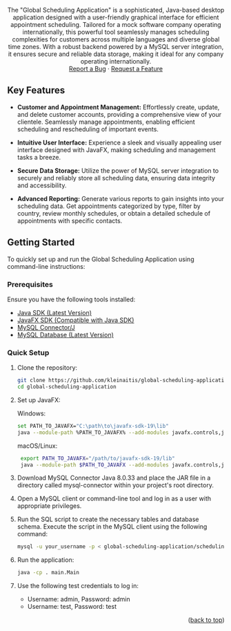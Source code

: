 
<a name="readme-top"></a>

  <p align="center">
The "Global Scheduling Application" is a sophisticated, Java-based desktop application designed with a user-friendly graphical interface for efficient appointment scheduling. Tailored for a mock software company operating internationally, this powerful tool seamlessly manages scheduling complexities for customers across multiple languages and diverse global time zones. With a robust backend powered by a MySQL server integration, it ensures secure and reliable data storage, making it ideal for any company operating internationally.    <br />
    <a href="https://github.com/kleinaitis/global-scheduling-application/issues">Report a Bug</a>
    ·
    <a href="https://github.com/kleinaitis/global-scheduling-application/issues">Request a Feature</a>
  </p>
</div>

## Key Features

- **Customer and Appointment Management:** Effortlessly create, update, and delete customer accounts, providing a comprehensive view of your clientele. Seamlessly manage appointments, enabling efficient scheduling and rescheduling of important events.


- **Intuitive User Interface:** Experience a sleek and visually appealing user interface designed with JavaFX, making scheduling and management tasks a breeze.


- **Secure Data Storage:** Utilize the power of MySQL server integration to securely and reliably store all scheduling data, ensuring data integrity and accessibility.


- **Advanced Reporting:** Generate various reports to gain insights into your scheduling data. Get appointments categorized by type, filter by country, review monthly schedules, or obtain a detailed schedule of appointments with specific contacts.


## Getting Started

To quickly set up and run the Global Scheduling Application using command-line instructions:

### Prerequisites

Ensure you have the following tools installed:

- [Java SDK (Latest Version)](https://www.oracle.com/java/technologies/downloads/)
- [JavaFX SDK (Compatible with Java SDK)](https://openjfx.io/)
- [MySQL Connector/J](https://dev.mysql.com/downloads/connector/j/)
- [MySQL Database (Latest Version)](https://www.mysql.com/downloads/)

### Quick Setup

1. Clone the repository:

   ```bash
   git clone https://github.com/kleinaitis/global-scheduling-application.git
   cd global-scheduling-application
   ```
2. Set up JavaFX:

   Windows:
   
   ```bash
   set PATH_TO_JAVAFX="C:\path\to\javafx-sdk-19\lib"
   java --module-path %PATH_TO_JAVAFX% --add-modules javafx.controls,javafx.fxml -cp . main.Main
   ```
   macOS/Linux:
 
   ```bash
    export PATH_TO_JAVAFX="/path/to/javafx-sdk-19/lib"
    java --module-path $PATH_TO_JAVAFX --add-modules javafx.controls,javafx.fxml -cp . main.Main
   ```

3. Download MySQL Connector Java 8.0.33 and place the JAR file in a directory called mysql-connector within your project's root directory.
4. Open a MySQL client or command-line tool and log in as a user with appropriate privileges.

5. Run the SQL script to create the necessary tables and database schema. Execute the script in the MySQL client using the following command:
   ```bash
   mysql -u your_username -p < global-scheduling-application/scheduling-database.sql
6. Run the application:
    ```bash
    java -cp . main.Main
    ```
7. Use the following test credentials to log in:

    - Username: admin, Password: admin
    - Username: test, Password: test


<p align="right">(<a href="#readme-top">back to top</a>)</p>
